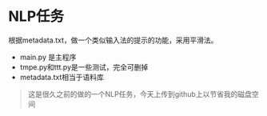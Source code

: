 # NLP任务



根据metadata.txt，做一个类似输入法的提示的功能，采用平滑法。



* main.py 是主程序
* tmpe.py和ttt.py是一些测试，完全可删掉
* metadata.txt相当于语料库







> 这是很久之前的做的一个NLP任务，今天上传到github上以节省我的磁盘空间